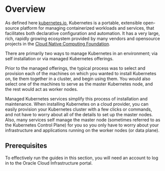 # Overview

As defined here [kubernetes.io](https://kubernetes.io), Kubernetes is a portable, extensible open-source platform for managing containerized workloads and services, that facilitates both declarative configuration and automation. It has a very large, rich, rapidly growing ecosystem provided by many vendors and opensource projects in the [Cloud Native Computing Foundation](https://www.cncf.io/).

There are primarily two ways to manage Kubernetes in an environment; via self installation or via managed Kubernetes offerings.

Prior to the managed offerings, the typical process was to select and provision each of the machines on which you wanted to install Kubernetes on, tie them together in a cluster, and begin using them. You would also select one of the machines to serve as the master Kubernetes node, and the rest would act as worker nodes.

Managed Kubernetes services simplify this process of installation and maintenance. When installing Kubernetes on a cloud provider, you can easily provision your Kubernetes cluster with a few clicks or commands, and not have to worry about all of the details to set up the master nodes. Also, many services self manage the master node (sometimes referred to as the Kubernetes Control Plane) for you so you only have to worry about your infrastructure and applications running on the worker nodes (or data plane).

## Prerequisites
To effectively run the guides in this section, you will need an account to log in to the Oracle Cloud Infrastructure portal.

